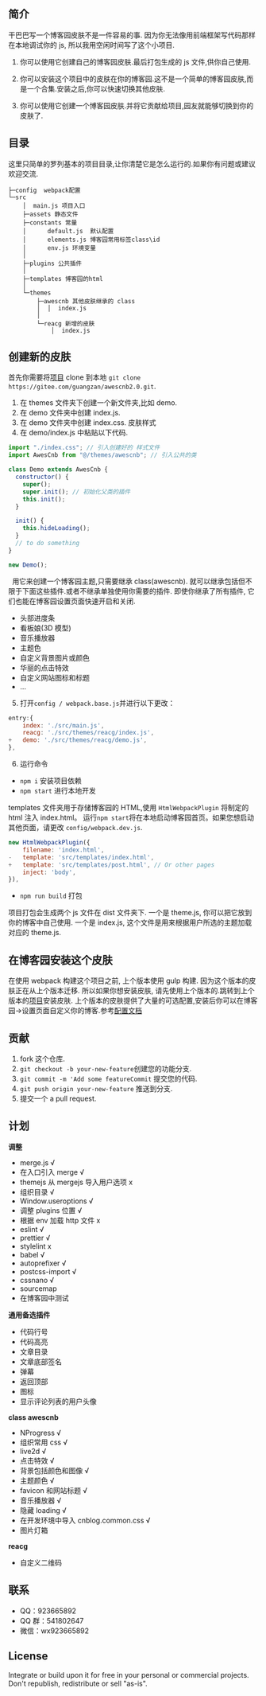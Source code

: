 ## 简介

干巴巴写一个博客园皮肤不是一件容易的事. 因为你无法像用前端框架写代码那样在本地调试你的 js, 所以我用空闲时间写了这个小项目.

1. 你可以使用它创建自己的博客园皮肤.最后打包生成的 js 文件,供你自己使用.

2. 你可以安装这个项目中的皮肤在你的博客园.这不是一个简单的博客园皮肤,而是一个合集.安装之后,你可以快速切换其他皮肤.

3. 你可以使用它创建一个博客园皮肤.并将它贡献给项目,园友就能够切换到你的皮肤了.

## 目录

这里只简单的罗列基本的项目目录,让你清楚它是怎么运行的.如果你有问题或建议欢迎交流.

```
├─config  webpack配置
└─src
    │  main.js 项目入口
    ├─assets 静态文件
    ├─constants 常量
    │      default.js  默认配置
    │      elements.js 博客园常用标签class\id
    │      env.js 环境变量
    │
    ├─plugins 公共插件
    │
    ├─templates 博客园的html
    │
    └─themes
        ├─awescnb 其他皮肤继承的 class
        │  │  index.js
        │
        └─reacg 新增的皮肤
            │  index.js
```

## 创建新的皮肤

首先你需要将[项目](https://gitee.com/guangzan/awescnb2.0) clone 到本地 `git clone https://gitee.com/guangzan/awescnb2.0.git`.

1. 在 themes 文件夹下创建一个新文件夹,比如 demo.
2. 在 demo 文件夹中创建 index.js.
3. 在 demo 文件夹中创建 index.css. 皮肤样式
4. 在 demo/index.js 中粘贴以下代码.

```js
import "./index.css"; // 引入创建好的 样式文件
import AwesCnb from "@/themes/awescnb"; // 引入公共的类

class Demo extends AwesCnb {
  constructor() {
    super();
    super.init(); // 初始化父类的插件
    this.init();
  }

  init() {
    this.hideLoading();
  }
  // to do something
}

new Demo();
```

&nbsp;&nbsp;用它来创建一个博客园主题,只需要继承 class(awescnb). 就可以继承包括但不限于下面这些插件.或者不继承单独使用你需要的插件.
即使你继承了所有插件, 它们也能在博客园设置页面快速开启和关闭.

- 头部进度条
- 看板娘(3D 模型)
- 音乐播放器
- 主题色
- 自定义背景图片或颜色
- 华丽的点击特效
- 自定义网站图标和标题
- ...

5. 打开`config / webpack.base.js`并进行以下更改：

```js
entry:{
    index: './src/main.js',
    reacg: './src/themes/reacg/index.js',
+   demo: './src/themes/reacg/demo.js',
},
```

6. 运行命令

- `npm i` 安装项目依赖
- `npm start` 进行本地开发

templates 文件夹用于存储博客园的 HTML,使用 `HtmlWebpackPlugin` 将制定的 html 注入 index.html。
运行`npm start`将在本地启动博客园首页。如果您想启动其他页面，请更改 `config/webpack.dev.js`.

```js
new HtmlWebpackPlugin({
    filename: 'index.html',
-   template: 'src/templates/index.html',
+   template: 'src/templates/post.html', // Or other pages
    inject: 'body',
}),
```

- `npm run build` 打包

项目打包会生成两个 js 文件在 dist 文件夹下.
一个是 theme.js, 你可以把它放到你的博客中自己使用.
一个是 index.js, 这个文件是用来根据用户所选的主题加载对应的 theme.js.

## 在博客园安装这个皮肤

在使用 webpack 构建这个项目之前, 上个版本使用 gulp 构建. 因为这个版本的皮肤正在从上个版本迁移.
所以如果你想安装皮肤, 请先使用上个版本的.跳转到上个版本的[项目](https://gitee.com/guangzan/awescnb)安装皮肤.
上个版本的皮肤提供了大量的可选配置,安装后你可以在博客园->设置页面自定义你的博客.参考[配置文档](https://guangzan.gitee.io/awescnb-docs)

## 贡献

1. fork 这个仓库.
2. `git checkout -b your-new-feature`创建您的功能分支.
3. `git commit -m 'Add some featureCommit` 提交您的代码.
4. `git push origin your-new-feature` 推送到分支.
5. 提交一个 a pull request.

## 计划

**调整**

-   merge.js √
-   在入口引入 merge √
-   themejs 从 mergejs 导入用户选项 x
-   组织目录 √
-   Window.useroptions √
-   调整 plugins 位置 √
-   根据 env 加载 http 文件 x
-   eslint √
-   prettier √
-   stylelint x
-   babel √
-   autoprefixer √
-   postcss-import √
-   cssnano √
-   sourcemap
-   在博客园中测试

**通用备选插件**

-   代码行号
-   代码高亮
-   文章目录
-   文章底部签名
-   弹幕
-   返回顶部
-   图标
-   显示评论列表的用户头像

**class awescnb**

-   NProgress √
-   组织常用 css √
-   live2d √
-   点击特效 √
-   背景包括颜色和图像 √
-   主题颜色 √
-   favicon 和网站标题 √
-   音乐播放器 √
-   隐藏 loading √
-   在开发环境中导入 cnblog.common.css √
-   图片灯箱

**reacg**

-   自定义二维码

## 联系

-   QQ：923665892
-   QQ 群：541802647
-   微信：wx923665892

## License

Integrate or build upon it for free in your personal or commercial projects. Don't republish, redistribute or sell "as-is".
